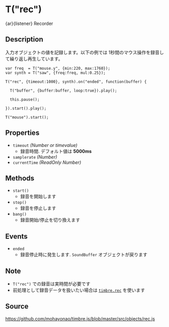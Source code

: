 T("rec")
========
{ar}{listener} Recorder

## Description ##
入力オブジェクトの値を記録します。以下の例では 1秒間のマウス操作を録音して繰り返し再生しています。

```timbre
var freq  = T("mouse.y", {min:220, max:1760});
var synth = T("saw", {freq:freq, mul:0.25});

T("rec", {timeout:1000}, synth).on("ended", function(buffer) {

  T("buffer", {buffer:buffer, loop:true}).play();
    
  this.pause();
    
}).start().play();

T("mouse").start();
```

## Properties ##
- `timeout` _(Number or timevalue)_
  - 録音時間. デフォルト値は **5000ms**
- `samplerate` _(Number)_
- `currentTime` _(ReadOnly Number)_

## Methods ##
- `start()`
  - 録音を開始します
- `stop()`  
  - 録音を停止します
- `bang()`
  - 録音開始/停止を切り換えます

## Events ##
- `ended`
  - 録音停止時に発生します. `SoundBuffer` オブジェクトが戻ります
  
## Note ##
- `T("rec")` での録音は実時間が必要です
- 前処理として録音データを扱いたい場合は [`timbre.rec`](./RecordingMode.html) を使います

## Source ##
https://github.com/mohayonao/timbre.js/blob/master/src/objects/rec.js
